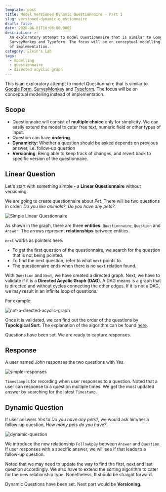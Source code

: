 ```yaml
---
template: post
title: Model Versioned Dynamic Questionnaire - Part 1
slug: versioned-dynamic-questionnaire
draft: false
date: 2020-06-01T16:00:00.000Z
description: >-
  An exploratory attempt to model Questionnaire that is similar to Google Form,
  SurveyMonkey and Typeform. The focus will be on conceptual modelling instead
  of implementation.
category: Elvin's Lab
tags:
  - modelling
  - questionnaire
  - directed acyclic graph
---
```



This is an exploratory attempt to model Questionnaire that is similar to [Google Form](https://www.google.com/forms/about/), [SurveyMonkey](https://www.surveymonkey.com/) and [Typeform](https://www.typeform.com/). The focus will be on conceptual modelling instead of implementation.

## Scope

* Questionnaire will consist of **multiple choice** only for simplicity. We can easily extend the model to cater free text, numeric field or other types of input.
* Question can have **ordering**. 
* **Dynamicity**: Whether a question should be asked depends on previous answer, i.e. follow-up question
* **Versioning**: Being able to keep track of changes, and revert back to specific version of the questionnaire.

## Linear Question

Let's start with something simple - a **Linear Questionnaire** without versioning.

We are going to create questionnaire about *Pet*. There will be two questions in order: *Do you like animals?*, *Do you have any pets?*.

![Simple Linear Questionnaire](/media/simple_question.png "Simple Linear Questionnaire")

As shown in the graph, there are three **entities**: `Questionnaire`, `Question` and `Answer`. The arrows represent **relationships** between entities.

`next` works as pointers here:

* To get the first question of the questionnaire, we search for the question that is not being pointed.
* To find the next question, refer to what `next` points to.
* The questionnaire ends when there is no `next` relation found.

With `Question` and `Next`, we have created a directed graph. Next, we have to validate if it is a **Directed Acyclic Graph (DAG)**. A DAG means is a graph that is directed and without cycles connecting the other edges. If it is not a DAG, we may result in an infinite loop of questions.

For example:

![not-a-directed-acyclic-graph](/media/non-dag.png "Not a Directed Acyclic Graph")

Once it is validated, we can find out the order of the questions by **Topological Sort**. The explanation of the algorithm can be found [here](https://www.geeksforgeeks.org/topological-sorting/).

Questions have been set. We are ready to capture responses.

## Response

A user named *John* responses the two questions with *Yes*.

![simple-responses](/media/simple_response.png "Simple Reponses")

`Timestamp` is for recording when user responses to a question. Noted that a user can response to a question multiple times. We get the most updated answer by searching for the latest `Timestamp`.

## Dynamic Question

If user answers *Yes* to *Do you have any pets?*, we would ask him/her a follow-up question, *How many pets do you have?*.

![dynamic-question](/media/dynamic_question.png "Dynamic Question")

We introduce the new relationship `FollowUpBy` between `Answer` and `Question`.  If user responses with a specific answer, we will see if that leads to a follow-up question.

Noted that we may need to update the way to find the first, next and last question accordingly. We also have to extend the sorting algorithm to cater for the new relationship type. Nonetheless, It should be straight forward.

Dynamic Questions have been set. Next part would be **Versioning**.
